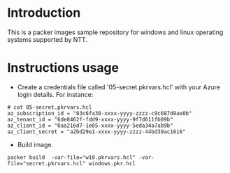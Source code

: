 # Introduction

This is a packer images sample repository for windows and linux operating systems supported by NTT.


# Instructions usage

- Create a credentials file called '05-secret.pkrvars.hcl' with your Azure login details. For instance:

```
# cat 05-secret.pkrvars.hcl
az_subscription_id = "83c6fa30-xxxx-yyyy-zzzz-c9c687d8ae0b"
az_tenant_id = "6de8462f-fdd9-xxxx-yyyy-9f7d611fb09b"
az_client_id = "0aa216d7-1e05-xxxx-yyyy-5eda34a7ab9b"
az_client_secret = "a2bd29e1-xxxx-yyyy-zzzz-44bd39ac1616"
```

- Build image.

```
packer build  -var-file="w19.pkrvars.hcl" -var-file="secret.pkrvars.hcl" windows.pkr.hcl 
```